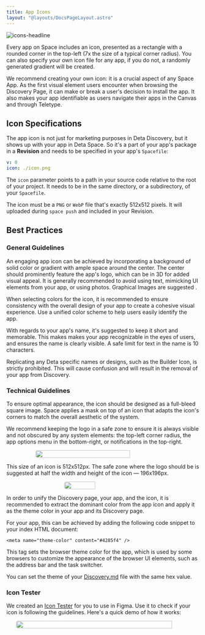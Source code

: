 ```yaml
---
title: App Icons
layout: "@layouts/DocsPageLayout.astro"
---
```


![icons-headline](/docs_assets/publish/icons-headline.png)

Every app on Space includes an icon, presented as a rectangle with a rounded corner in the top-left (7x the size of a typical corner radius). You can also specify your own icon file for any app, if you do not, a randomly generated gradient will be created.

We recommend creating your own icon: it is a crucial aspect of any Space App. As the first visual element users encounter when browsing the Discovery Page, it can make or break a user's decision to install the app. It also makes your app identifiable as users navigate their apps in the Canvas and through Teletype.

## Icon Specifications

The app icon is not just for marketing purposes in Deta Discovery, but it shows up with your app in Deta Space. So it's a part of your app's package in a **Revision** and needs to be specified in your app's `Spacefile`:

```yaml
v: 0
icon: ./icon.png
```

The `icon` parameter points to a path in your source code relative to the root of your project. It needs to be in the same directory, or a subdirectory, of your `Spacefile`.

The icon must be a `PNG` or `WebP` file that's exactly 512x512 pixels. It will uploaded during `space push` and included in your Revision.

## Best Practices

### General Guidelines

An engaging app icon can be achieved by incorporating a background of solid color or gradient with ample space around the center. The center should prominently feature the app's logo, which can be in 3D for added visual appeal. It is generally recommended to avoid using text, mimicking UI elements from your app, or using photos. Graphical Images are suggested .

When selecting colors for the icon, it is recommended to ensure consistency with the overall design of your app to create a cohesive visual experience. Use a unified color scheme to help users easily identify the app.

With regards to your app's name, it's suggested to keep it short and memorable. This makes makes your app recognizable in the eyes of users, and ensures the name is clearly visible. A safe limit for text in the name is 10 characters.

Replicating any Deta specific names or designs, such as the Builder Icon, is strictly prohibited. This will cause confusion and will result in the removal of your app from Discovery.

### Technical Guidelines

To ensure optimal appearance, the icon should be designed as a full-bleed square image. Space applies a mask on top of an icon that adapts the icon's corners to match the overall aesthetic of the system.

We recommend keeping the logo in a safe zone to ensure it is always visible and not obscured by any system elements: the top-left corner radius, the app options menu in the bottom-right, or notifications in the top-right.

<div style="display:flex; justify-content: center;"><img style="border-radius: 5px; width: 70%; max-width:500px;" src="/docs_assets/publish/icons-1.png"/></div>

This size of an icon is 512x512px. The safe zone where the logo should be is suggested at half the width and height of the icon — 196x196px.

<div style="display:flex; justify-content: center;"><img style="border-radius: 5px; width: 40%; max-width:300px;" src="/docs_assets/publish/icons-2.png"/></div>


In order to unify the Discovery page, your app, and the icon, it is recommended to extract the dominant color from the app icon and apply it as the theme color in your app and its Discovery page.

For your app, this can be achieved by adding the following code snippet to your index HTML document:

```
<meta name="theme-color" content="#4285f4" />
```

This tag sets the browser theme color for the app, which is used by some browsers to customize the appearance of the browser UI elements, such as the address bar and the task switcher.

You can set the theme of your [Discovery.md](/docs/en/publish/discovery-md) file with the same hex value.

### Icon Tester

We created an [Icon Tester](https://www.figma.com/community/file/1206563671424898764) for you to use in Figma. Use it to check if your icon is following the guidelines. Here's a quick demo of how it works:

<div style="display:flex; justify-content: center;"><img style="border-radius: 5px; width: 90%; max-width:600px;" src="/docs_assets/publish/icons-3.gif"/></div>